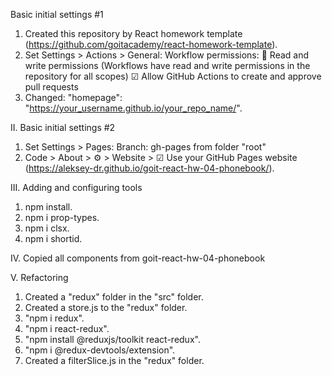 Basic initial settings #1
1. Created this repository by React homework template (https://github.com/goitacademy/react-homework-template).
2. Set Settings > Actions > General:
   Workflow permissions:
   🔘 Read and write permissions (Workflows have read and write permissions in the repository for all scopes)
   ☑  Allow GitHub Actions to create and approve pull requests
3. Changed: "homepage": "https://your_username.github.io/your_repo_name/".

II. Basic initial settings #2
1. Set Settings > Pages:
   Branch: gh-pages from folder "root"
2. Code > About > ⚙ > Website > ☑ Use your GitHub Pages website
   (https://aleksey-dr.github.io/goit-react-hw-04-phonebook/).

III. Adding and configuring tools
1. npm install.
2. npm i prop-types.
3. npm i clsx.
4. npm i shortid.

IV. Copied all components from goit-react-hw-04-phonebook

V. Refactoring <Filter>
1. Created a "redux" folder in the "src" folder.
2. Created a store.js to the "redux" folder.
3. "npm i redux".
4. "npm i react-redux".
5. "npm install @reduxjs/toolkit react-redux".
6. "npm i @redux-devtools/extension".
7. Created a filterSlice.js in the "redux" folder.